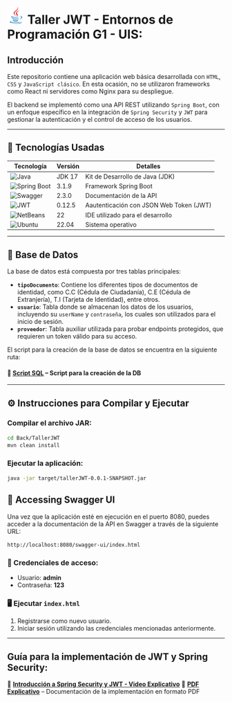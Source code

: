 # <img src="https://raw.githubusercontent.com/devicons/devicon/master/icons/java/java-original.svg" alt="Java Logo" width="40" height="40"/> Taller JWT - Entornos de Programación G1 - UIS: 

## Introducción

Este repositorio contiene una aplicación web básica desarrollada con `HTML`, `CSS` y `JavaScript clásico`. En esta ocasión, no se utilizaron frameworks como React ni servidores como Nginx para su despliegue.  

El backend se implementó como una API REST utilizando `Spring Boot`, con un enfoque específico en la integración de `Spring Security` y `JWT` para gestionar la autenticación y el control de acceso de los usuarios. 

---

## 🧰 Tecnologías Usadas

| Tecnología      | Versión    | Detalles                                   |
|-----------------|------------|-------------------------------------------|
| ![Java](https://img.shields.io/badge/Java-17-blue?logo=java)            | JDK 17     | Kit de Desarrollo de Java (JDK)         |
| ![Spring Boot](https://img.shields.io/badge/Spring%20Boot-3.1.9-brightgreen?logo=springboot) | 3.1.9      | Framework Spring Boot                    |
| ![Swagger](https://img.shields.io/badge/Swagger-2.3.0-yellowgreen?logo=swagger)        | 2.3.0      | Documentación de la API                  |
| ![JWT](https://img.shields.io/badge/JWT-0.12.5-red?logo=jsonwebtokens) | 0.12.5 | Aautenticación con JSON Web Token (JWT) |
| ![NetBeans](https://img.shields.io/badge/NetBeans-22-lightgrey?logo=apache-netbeans-ide)   | 22         | IDE utilizado para el desarrollo         |
| ![Ubuntu](https://img.shields.io/badge/Ubuntu-22.04-orange?logo=ubuntu)        | 22.04      | Sistema operativo                        |

---

## 📂 Base de Datos

La base de datos está compuesta por tres tablas principales:  

- **`tipoDocumento`**: Contiene los diferentes tipos de documentos de identidad, como C.C (Cédula de Ciudadanía), C.E (Cédula de Extranjería), T.I (Tarjeta de Identidad), entre otros.  
- **`usuario`**: Tabla donde se almacenan los datos de los usuarios, incluyendo su `userName` y `contraseña`, los cuales son utilizados para el inicio de sesión.  
- **`proveedor`**: Tabla auxiliar utilizada para probar endpoints protegidos, que requieren un token válido para su acceso.  

El script para la creación de la base de datos se encuentra en la siguiente ruta:  

#### 📄 **[Script SQL](./Scripts%20SQL/creacionDB.sql)** – Script para la creación de la DB

---

## ⚙️ Instrucciones para Compilar y Ejecutar

### Compilar el archivo JAR:
```bash
cd Back/TallerJWT
mvn clean install
```

### Ejecutar la aplicación:
```bash
java -jar target/tallerJWT-0.0.1-SNAPSHOT.jar 
```

## 📖 Accessing Swagger UI
Una vez que la aplicación esté en ejecución en el puerto 8080, puedes acceder a la documentación de la API en Swagger a través de la siguiente URL:
```bash
http://localhost:8080/swagger-ui/index.html
```
### 🔐 Credenciales de acceso:
- Usuario: **admin**
- Contraseña: **123**

### 🖥️ Ejecutar `index.html`
1. Registrarse como nuevo usuario.  
2. Iniciar sesión utilizando las credenciales mencionadas anteriormente.

---
## Guía para la implementación de JWT y Spring Security:
🎥 **[Introducción a Spring Security y JWT - Video Explicativo](https://youtu.be/2tf0UY6gV3Y?list=PLsyeobzWxl7qbKoSgR5ub6jolI8-ocxCF)**
📄 **[PDF Explicativo](./Documentacion/Investigacion_JWT%20_Juan%20Roa_22100086.pdf)** – Documentación de la implementación en formato PDF
